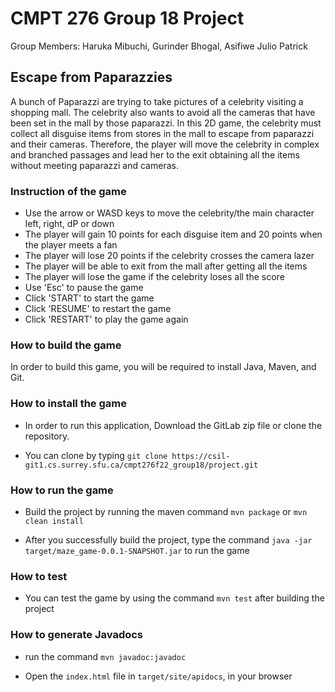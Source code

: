 # CMPT 276 Group 18 Project

Group Members: Haruka Mibuchi, Gurinder Bhogal, Asifiwe Julio Patrick

## Escape from Paparazzies

A bunch of Paparazzi are trying to take pictures of a celebrity visiting a shopping mall. The celebrity also wants to avoid all the cameras that have been set in the mall by those paparazzi. In this 2D game, the celebrity must collect all disguise items from stores in the mall to escape from paparazzi and their cameras. Therefore, the player will move the celebrity in complex and branched passages and lead her to the exit obtaining all the items without meeting paparazzi and cameras.

### Instruction of the game

- Use the arrow or WASD keys to move the celebrity/the main character left, right, dP or down
- The player will gain 10 points for each disguise item and 20 points when the player meets a fan
- The player will lose 20 points if the celebrity crosses the camera lazer
- The player will be able to exit from the mall after getting all the items
- The player will lose the game if the celebrity loses all the score
- Use 'Esc' to pause the game
- Click 'START' to start the game
- Click 'RESUME' to restart the game
- Click 'RESTART' to play the game again

### How to build the game

In order to build this game, you will be required to install Java, Maven, and Git.

### How to install the game

- In order to run this application, Download the GitLab zip file or clone the repository.

- You can clone by typing `git clone https://csil-git1.cs.surrey.sfu.ca/cmpt276f22_group18/project.git`

### How to run the game

- Build the project by running the maven command `mvn package` or `mvn clean install`

- After you successfully build the project, type the command `java -jar target/maze_game-0.0.1-SNAPSHOT.jar` to run the game

### How to test

- You can test the game by using the command `mvn test` after building the project

### How to generate Javadocs

- run the command `mvn javadoc:javadoc`

- Open the `index.html` file in `target/site/apidocs`, in your browser
